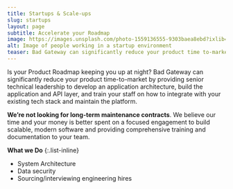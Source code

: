 ```yaml
---
title: Startups & Scale-ups
slug: startups
layout: page
subtitle: Accelerate your Roadmap
image: https://images.unsplash.com/photo-1559136555-9303baea8ebd?ixlib=rb-1.2.1&ixid=MnwxMjA3fDB8MHxwaG90by1wYWdlfHx8fGVufDB8fHx8&auto=format&fit=crop&w=1470&q=80 #main image, can be a link or a file in assets/img/customers
alt: Image of people working in a startup environment
teaser: Bad Gateway can significantly reduce your product time to-market by providing senior technical leadership
---
```

Is your Product Roadmap keeping you up at night? Bad Gateway can significantly reduce your product time-to-market by providing senior technical leadership to develop an application architecture, build the application and API layer, and train your staff on how to integrate with your existing tech stack and maintain the platform.

**We’re not looking for long-term maintenance contracts**. We believe our time and your money is better spent on a focused engagement to build scalable, modern software and providing comprehensive training and documentation to your team.

**What we Do**
{:.list-inline} 
- System Architecture
- Data security
- Sourcing/interviewing engineering hires
